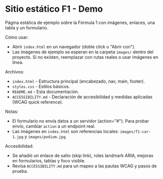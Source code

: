 # Sitio estático F1 - Demo

Página estática de ejemplo sobre la Fórmula 1 con imágenes, enlaces, una tabla y un formulario.

Cómo usar:

- Abrir `index.html` en un navegador (doble click o "Abrir con").
- Las imágenes de ejemplo se esperan en la carpeta `images/` dentro del proyecto. Si no existen, reemplazar con rutas reales o usar imágenes en línea.

Archivos:

- `index.html` - Estructura principal (encabezado, nav, main, footer).
- `styles.css` - Estilos básicos.
- `README.md` - Esta documentación.
 - `ACCESSIBILITY.md` - Declaración de accesibilidad y medidas aplicadas (WCAG quick reference).

Notas:

- El formulario no envía datos a un servidor (action="#"). Para probar envío, cambiar `action` a un endpoint real.
- Las imágenes en `index.html` son referencias locales: `images/f1-car-1.jpg` y `images/podium.jpg`.

Accesibilidad:

- Se añadió un enlace de salto (skip link), roles landmark ARIA, mejoras en formularios, tablas y foco visible.
- Revisa `ACCESSIBILITY.md` para un mapeo a las pautas WCAG y pasos de prueba.
